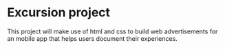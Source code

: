 # Excursion project

This project will make use of html and css to build web advertisements for an mobile app that helps users document their experiences.
